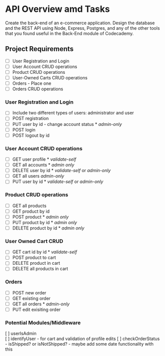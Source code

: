 # API Overview amd Tasks

Create the back-end of an e-commerce application. Design the database and the REST API using Node, Express, Postgres, and any of the other tools that you found useful in the Back-End module of Codecademy.

## Project Requirements

- [ ] User Registration and Login  
- [ ] User Account CRUD operations  
- [ ] Product CRUD operations  
- [ ] User-Owned Carts CRUD operations  
- [ ] Orders - Place one  
- [ ] Orders CRUD operations  

### User Registration and Login

- [ ] Include two different types of users: administrator and user  
- [ ] POST registration  
- [ ] PUT user by id - change account status * *admin-only*  
- [ ] POST login  
- [ ] POST logout by id  

### User Account CRUD operations

- [ ] GET user profile * *validate-self*  
- [ ] GET all accounts * *admin only*  
- [ ] DELETE user by id * *validate-self* or *admin-only*  
- [ ] GET all users *admin-only*  
- [ ] PUT user by id * *validate-self* or *admin-only*  

### Product CRUD operations

- [ ] GET all products  
- [ ] GET product by id  
- [ ] POST product * *admin only*  
- [ ] PUT product by id * *admin only*  
- [ ] DELETE product by id * *admin only*  

### User Owned Cart CRUD

- [ ] GET cart id by id * *validate-self*  
- [ ] POST product to cart  
- [ ] DELETE product in cart  
- [ ] DELETE all products in cart  

### Orders 

- [ ] POST new order  
- [ ] GET existing order  
- [ ] GET all orders * *admin-only*  
- [ ] PUT edit exisiting order 

### Potential Modules/Middleware

[ ] userIsAdmin  
[ ] identifyUser - for cart and validation of profile edits 
[ ] checkOrderStatus - isShipped? or isNotShipped? - maybe add some date functionality with this

